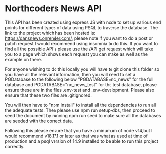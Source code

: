 # Northcoders News API

This API has been created using express JS with node to set up various end points for different types of data using PSQL to traverse the database. The link to the project which has been hosted is: https://dansnews.onrender.com/, please note if you want to do a post or patch request I would recommend using insomnia to do this. If you want to find all the possible API's please use the /API get request which will take you to a page which shows each request you can make as well as the example on there.

For anyone wishing to do this locally you will have to git clone this folder so you have all the relevant information, then you will need to set a PGDatabase to the following below "PGDATABASE=nc_news" for the full database and PGDATABASE="nc_news_test" for the test database, please ensure these are in the files .env-test and .env-development. Please also ensure that these two files are .gitignored. 

You will then have to "npm install" to install all the dependencies to run all the adequate tests. Then please use npm run setup-dbs, then proceed to seed the document by running npm run seed to make sure all the databases are seeded with the correct data.

Following this please ensure that you have a minumum of node v14,but I would recommend v18.17.1 or later as that was what as used at time of production and a psql version of 14.9 installed to be able to run this project correctly.
